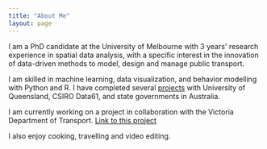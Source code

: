 ```yaml
---
title: "About Me"
layout: page
---
```


I am a PhD candidate at the University of Melbourne with 3 years' research experience in spatial data analysis, with a specific interest in the innovation of data-driven methods   to model, design and manage public transport.

I am skilled in machine learning, data visualization, and behavior modelling with Python and R. I have completed several [projects](https://yintianwei1105.github.io/Projects/)     with University of Queensland, CSIRO Data61, and state governments in Australia. 

I am currently working on a project in collaboration with the Victoria Department of Transport.
[Link to this project](https://imoveaustralia.com/project/melbourne-tram-load-estimation-and-real-time-load-prediction/)

I also enjoy cooking, travelling and video editing.

